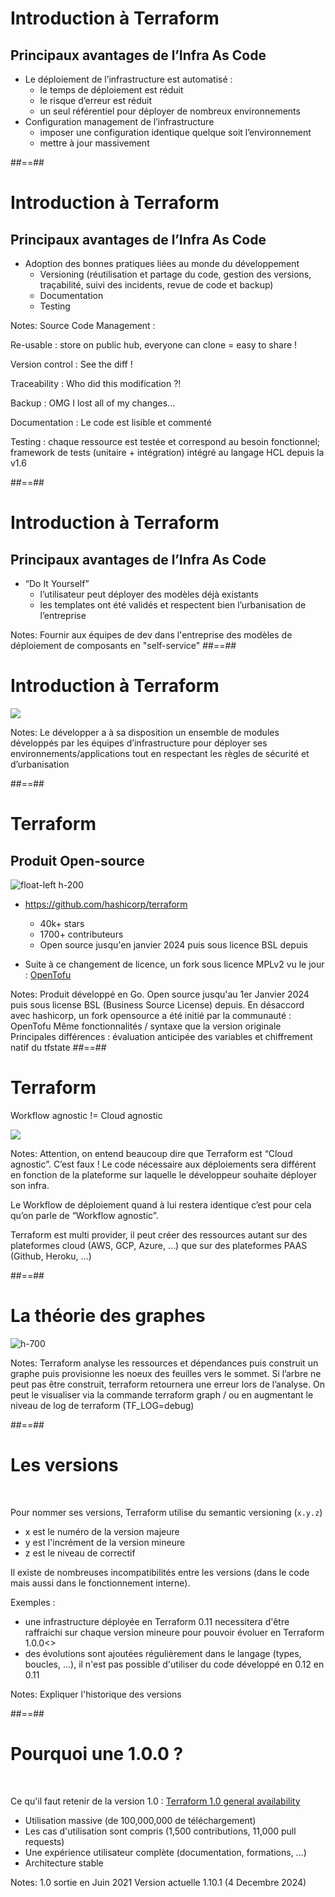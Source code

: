 
# Introduction à Terraform

## Principaux avantages de l’Infra As Code

* Le déploiement de l’infrastructure est automatisé :
  * le temps de déploiement est réduit
  * le risque d’erreur est réduit
  * un seul référentiel pour déployer de nombreux environnements
* Configuration management de l’infrastructure
  * imposer une configuration identique quelque soit l’environnement
  * mettre à jour massivement

##==##

# Introduction à Terraform

## Principaux avantages de l’Infra As Code

* Adoption des bonnes pratiques liées au monde du développement
  * Versioning (réutilisation et partage du code, gestion des versions, traçabilité, suivi des incidents, revue de code et backup)
  * Documentation
  * Testing

Notes:
Source Code Management :

Re-usable : store on public hub, everyone can clone = easy to share !

Version control : See the diff !

Traceability : Who did this modification ?!

Backup : OMG I lost all of my changes...

Documentation : Le code est lisible et commenté

Testing : chaque ressource est testée et correspond au besoin fonctionnel; framework de tests (unitaire + intégration) intégré au langage HCL depuis la v1.6


##==##

# Introduction à Terraform

## Principaux avantages de l’Infra As Code

* “Do It Yourself”
  * l’utilisateur peut déployer des modèles déjà existants
  * les templates ont été validés et respectent bien l’urbanisation de l’entreprise

Notes:
  Fournir aux équipes de dev dans l'entreprise des modèles de déploiement de composants en "self-service"
##==##

# Introduction à Terraform

![](./assets/images/g418fd663c2_0_203.png)

Notes:
Le développer a à sa disposition un ensemble de modules développés par les équipes d’infrastructure pour déployer ses environnements/applications tout en respectant les règles de sécurité et d’urbanisation

##==##

# Terraform

## Produit Open-source

![float-left h-200](./assets/images/g418fd663c2_0_224.png)

* <https://github.com/hashicorp/terraform>

  * 40k+ stars
  * 1700+ contributeurs
  * Open source jusqu'en janvier 2024 puis sous licence BSL depuis

* Suite à ce changement de licence, un fork sous licence MPLv2 vu le jour : [OpenTofu](https://opentofu.org)


Notes:
Produit développé en Go.
Open source jusqu'au 1er Janvier 2024 puis sous license BSL (Business Source License) depuis. 
En désaccord avec hashicorp, un fork opensource a été initié par la communauté : OpenTofu
Même fonctionnalités / syntaxe que la version originale 
Principales différences : évaluation anticipée des variables et chiffrement natif du tfstate
##==##

<!-- .slide: class="flex-row"-->

# Terraform

Workflow agnostic != Cloud agnostic

![](./assets/images/g418fd663c2_0_213.png)

Notes:
Attention, on entend beaucoup dire que Terraform est “Cloud agnostic”. C’est faux ! Le code nécessaire aux déploiements sera différent en fonction de la plateforme sur laquelle le développeur souhaite déployer son infra.

Le Workflow de déploiement quand à lui restera identique c’est pour cela qu’on parle de “Workflow agnostic”.

Terraform est multi provider, il peut créer des ressources autant sur des plateformes cloud (AWS, GCP, Azure, …) que sur des plateformes PAAS (Github, Heroku, …)

##==##
<!-- .slide: class="flex-row"-->

# La théorie des graphes

![h-700](./assets/images/g418fd663c2_0_305.png)

Notes:
Terraform analyse les ressources et dépendances puis construit un graphe puis provisionne les noeux des feuilles vers le sommet. Si l’arbre ne peut pas être construit, terraform retournera une erreur lors de l’analyse.
On peut le visualiser via la commande terraform graph / ou en augmentant le niveau de log de terraform (TF_LOG=debug)

##==##
<!-- .slide -->

# Les versions

<br>

Pour nommer ses versions, Terraform utilise du semantic versioning (`x.y.z`)

* x est le numéro de la version majeure
* y est l'incrément de la version mineure
* z est le niveau de correctif

Il existe de nombreuses incompatibilités entre les versions (dans le code mais aussi dans le fonctionnement interne).

Exemples :

* une infrastructure déployée en Terraform 0.11 necessitera d'être raffraichi sur chaque version mineure pour pouvoir évoluer en Terraform 1.0.0<>
* des évolutions sont ajoutées régulièrement dans le langage (types, boucles, ...), il n'est pas possible d'utiliser du code développé en 0.12 en 0.11

Notes:
Expliquer l'historique des versions


##==##
<!-- .slide -->

# Pourquoi une 1.0.0 ?

<br>

Ce qu'il faut retenir de la version 1.0 :
[Terraform 1.0 general availability](https://www.hashicorp.com/blog/announcing-hashicorp-terraform-1-0-general-availability)

* Utilisation massive (de 100,000,000 de téléchargement)
* Les cas d'utilisation sont compris (1,500 contributions, 11,000 pull requests)
* Une expérience utilisateur complète (documentation, formations, ...)
* Architecture stable

Notes:
1.0 sortie en Juin 2021
Version actuelle 1.10.1 (4 Decembre 2024)
